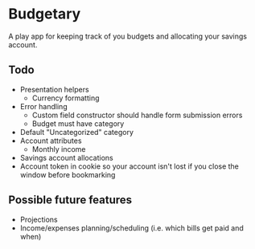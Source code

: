 # Budgetary

A play app for keeping track of you budgets and allocating your savings account.

## Todo

- Presentation helpers
  - Currency formatting
- Error handling
  - Custom field constructor should handle form submission errors
  - Budget must have category
- Default "Uncategorized" category
- Account attributes
  - Monthly income
- Savings account allocations
- Account token in cookie so your account isn't lost if you close the window before bookmarking

## Possible future features

- Projections
- Income/expenses planning/scheduling (i.e. which bills get paid and when)

